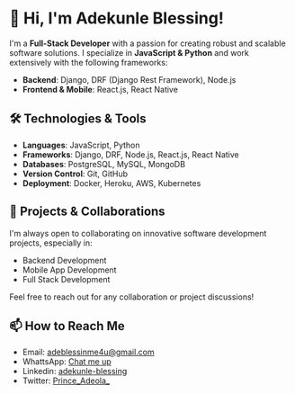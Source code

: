 # 👋 Hi, I'm Adekunle Blessing!

I'm a **Full-Stack Developer** with a passion for creating robust and scalable software solutions. I specialize in **JavaScript & Python** and work extensively with the following frameworks:

- **Backend**: Django, DRF (Django Rest Framework), Node.js
- **Frontend & Mobile**: React.js, React Native

## 🛠️ Technologies & Tools
- **Languages**: JavaScript, Python
- **Frameworks**: Django, DRF, Node.js, React.js, React Native
- **Databases**: PostgreSQL, MySQL, MongoDB
- **Version Control**: Git, GitHub
- **Deployment**: Docker, Heroku, AWS, Kubernetes

## 🚀 Projects & Collaborations
I'm always open to collaborating on innovative software development projects, especially in:
- Backend Development
- Mobile App Development
- Full Stack Development

Feel free to reach out for any collaboration or project discussions!

## 📫 How to Reach Me
- Email: [adeblessinme4u@gmail.com](mailto:adeblessinme4u@gmail.com)
- WhattsApp: [Chat me up](https://wa.me/message/A6G5ZBKC7JHQN1)
- Linkedin: [adekunle-blessing](https://www.linkedin.com/in/adekunle-blessing)
- Twitter: [Prince_Adeola_](https://x.com/Prince_Adeola_)
  
